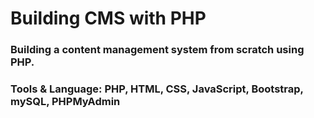 # Building CMS with PHP

### Building a content management system from scratch using PHP.
### Tools & Language: PHP, HTML, CSS, JavaScript, Bootstrap, mySQL, PHPMyAdmin
